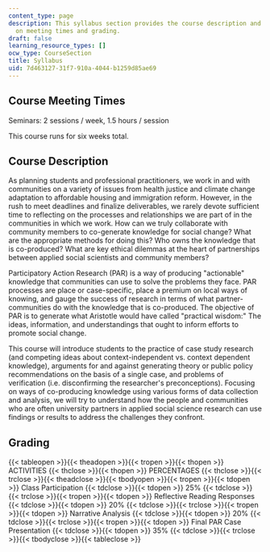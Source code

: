 ```yaml
---
content_type: page
description: This syllabus section provides the course description and information
  on meeting times and grading.
draft: false
learning_resource_types: []
ocw_type: CourseSection
title: Syllabus
uid: 7d463127-31f7-910a-4044-b1259d85ae69
---
```

## Course Meeting Times

Seminars: 2 sessions / week, 1.5 hours / session

This course runs for six weeks total.

## Course Description

As planning students and professional practitioners, we work in and with communities on a variety of issues from health justice and climate change adaptation to affordable housing and immigration reform. However, in the rush to meet deadlines and finalize deliverables, we rarely devote sufficient time to reflecting on the processes and relationships we are part of in the communities in which we work. How can we truly collaborate with community members to co-generate knowledge for social change? What are the appropriate methods for doing this? Who owns the knowledge that is co-produced? What are key ethical dilemmas at the heart of partnerships between applied social scientists and community members?

Participatory Action Research (PAR) is a way of producing "actionable" knowledge that communities can use to solve the problems they face. PAR processes are place or case-specific, place a premium on local ways of knowing, and gauge the success of research in terms of what partner-communities do with the knowledge that is co-produced. The objective of PAR is to generate what Aristotle would have called "practical wisdom:" The ideas, information, and understandings that ought to inform efforts to promote social change.

This course will introduce students to the practice of case study research (and competing ideas about context-independent vs. context dependent knowledge), arguments for and against generating theory or public policy recommendations on the basis of a single case, and problems of verification (i.e. disconfirming the researcher's preconceptions). Focusing on ways of co-producing knowledge using various forms of data collection and analysis, we will try to understand how the people and communities who are often university partners in applied social science research can use findings or results to address the challenges they confront.

## Grading

{{< tableopen >}}{{< theadopen >}}{{< tropen >}}{{< thopen >}}
ACTIVITIES
{{< thclose >}}{{< thopen >}}
PERCENTAGES
{{< thclose >}}{{< trclose >}}{{< theadclose >}}{{< tbodyopen >}}{{< tropen >}}{{< tdopen >}}
Class Participation
{{< tdclose >}}{{< tdopen >}}
25%
{{< tdclose >}}{{< trclose >}}{{< tropen >}}{{< tdopen >}}
Reflective Reading Responses
{{< tdclose >}}{{< tdopen >}}
20%
{{< tdclose >}}{{< trclose >}}{{< tropen >}}{{< tdopen >}}
Narrative Analysis
{{< tdclose >}}{{< tdopen >}}
20%
{{< tdclose >}}{{< trclose >}}{{< tropen >}}{{< tdopen >}}
Final PAR Case Presentation
{{< tdclose >}}{{< tdopen >}}
35%
{{< tdclose >}}{{< trclose >}}{{< tbodyclose >}}{{< tableclose >}}